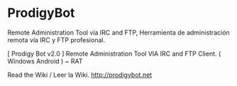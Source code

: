 # ProdigyBot
Remote Administration Tool vía IRC and FTP, Herramienta de administración remota vía IRC y FTP profesional.

[ Prodigy Bot v2.0 ] Remote Administration Tool VIA IRC and FTP Client. ( Windows Android ) ~ RAT

Read the Wiki / Leer la Wiki.
http://prodigybot.net
